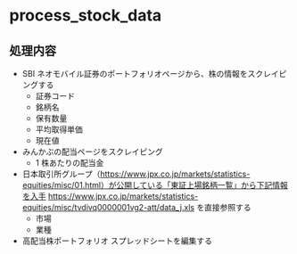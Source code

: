 # process_stock_data

## 処理内容

- SBI ネオモバイル証券のポートフォリオページから、株の情報をスクレイピングする
  - 証券コード
  - 銘柄名
  - 保有数量
  - 平均取得単価
  - 現在値
- みんかぶの配当ページをスクレイピング
  - 1 株あたりの配当金
- 日本取引所グループ（https://www.jpx.co.jp/markets/statistics-equities/misc/01.html）が公開している「東証上場銘柄一覧」から下記情報を入手
  https://www.jpx.co.jp/markets/statistics-equities/misc/tvdivq0000001vg2-att/data_j.xls を直接参照する
  - 市場
  - 業種
- 高配当株ポートフォリオ スプレッドシートを編集する
